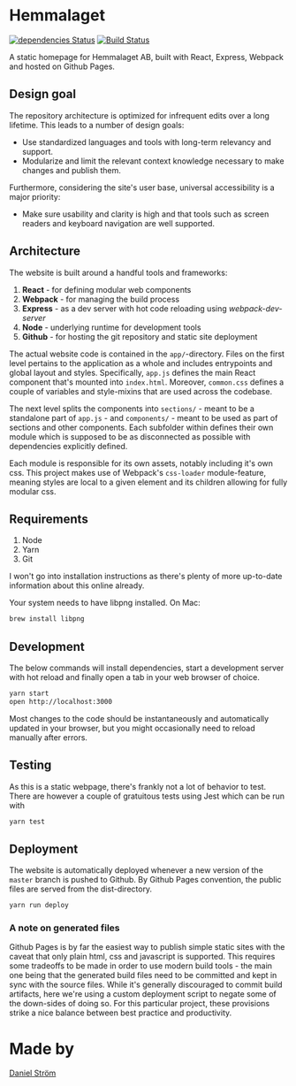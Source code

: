 # Hemmalaget

[![dependencies Status](https://david-dm.org/hemmalaget/hemmalaget/status.svg)](https://david-dm.org/hemmalaget/hemmalaget)
[![Build Status](https://travis-ci.org/Hemmalaget/hemmalaget.svg?branch=master)](https://travis-ci.org/Hemmalaget/hemmalaget)

A static homepage for Hemmalaget AB, built with React, Express, Webpack and hosted on Github Pages.

## Design goal

The repository architecture is optimized for infrequent edits over a long lifetime. This leads to a number of design goals:

* Use standardized languages and tools with long-term relevancy and support.
* Modularize and limit the relevant context knowledge necessary to make changes and publish them.

Furthermore, considering the site's user base, universal accessibility is a major priority:

* Make sure usability and clarity is high and that tools such as screen readers and keyboard navigation are well supported.

## Architecture

The website is built around a handful tools and frameworks:

1. **React** - for defining modular web components
2. **Webpack** - for managing the build process
3. **Express** - as a dev server with hot code reloading using _webpack-dev-server_
4. **Node** - underlying runtime for development tools
5. **Github** - for hosting the git repository and static site deployment

The actual website code is contained in the `app/`-directory. Files on the first level pertains to the application as a whole and includes entrypoints and global layout and styles. Specifically, `app.js` defines the main React component that's mounted into `index.html`. Moreover, `common.css` defines a couple of variables and style-mixins that are used across the codebase.

The next level splits the components into `sections/` - meant to be a standalone part of `app.js` - and `components/` - meant to be used as part of sections and other components. Each subfolder within defines their own module which is supposed to be as disconnected as possible with dependencies explicitly defined.

Each module is responsible for its own assets, notably including it's own css. This project makes use of Webpack's `css-loader` module-feature, meaning styles are local to a given element and its children allowing for fully modular css.

## Requirements

1. Node
2. Yarn
3. Git

I won't go into installation instructions as there's plenty of more up-to-date information about this online already.

Your system needs to have libpng installed. On Mac:

```bash
brew install libpng
```

## Development

The below commands will install dependencies, start a development server with hot reload and finally open a tab in your web browser of choice.

```bash
yarn start
open http://localhost:3000
```

Most changes to the code should be instantaneously and automatically updated in your browser, but you might occasionally need to reload manually after errors.

## Testing

As this is a static webpage, there's frankly not a lot of behavior to test. There are however a couple of gratuitous tests using Jest which can be run with

```bash
yarn test
```

## Deployment

The website is automatically deployed whenever a new version of the `master` branch is pushed to Github. By Github Pages convention, the public files are served from the dist-directory.

```bash
yarn run deploy
```

### A note on generated files

Github Pages is by far the easiest way to publish simple static sites with the caveat that only plain html, css and javascript is supported. This requires some tradeoffs to be made in order to use modern build tools - the main one being that the generated build files need to be committed and kept in sync with the source files. While it's generally discouraged to commit build artifacts, here we're using a custom deployment script to negate some of the down-sides of doing so. For this particular project, these provisions strike a nice balance between best practice and productivity.

# Made by

[Daniel Ström](https://www.linkedin.com/in/dnjstrom/)
